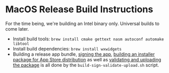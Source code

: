 # MacOS Release Build Instructions

For the time being, we're building an Intel binary only. Universal builds to come later.

- Install build tools: `brew install cmake gettext nasm autoconf automake libtool`
- Install build dependencies: `brew install wxwidgets`
- Building a release app bundle, [signing the app](https://developer.apple.com/documentation/xcode/creating-distribution-signed-code-for-the-mac),
  [building an installer package for App Store distribution](https://developer.apple.com/documentation/xcode/packaging-mac-software-for-distribution) as well as
  [validating and uploading the package](https://help.apple.com/asc/appsaltool) is all done by the `build-sign-validate-upload.sh` script.

